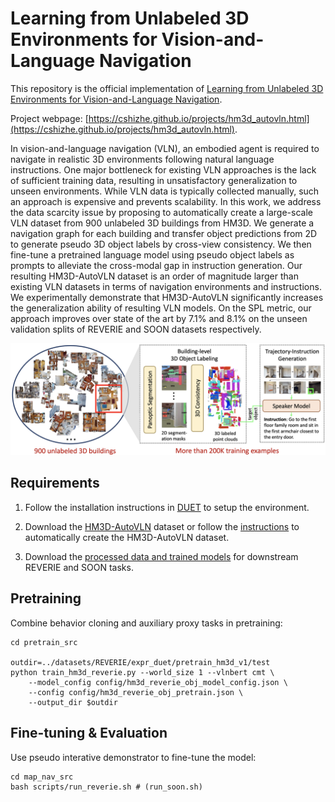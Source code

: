 # Learning from Unlabeled 3D Environments for Vision-and-Language Navigation

This repository is the official implementation of [Learning from Unlabeled 3D Environments for Vision-and-Language Navigation](). 

Project webpage: [https://cshizhe.github.io/projects/hm3d_autovln.html](https://cshizhe.github.io/projects/hm3d_autovln.html).

In vision-and-language navigation (VLN), an embodied agent is required to navigate in realistic 3D environments following natural language instructions. One major bottleneck for existing VLN approaches is the lack of sufficient training data, resulting in unsatisfactory generalization to unseen environments. While VLN data is typically collected manually, such an approach is expensive and prevents scalability. In this work, we address the data scarcity issue by proposing to automatically create a large-scale VLN dataset from 900 unlabeled 3D buildings from HM3D. We generate a navigation graph for each building and transfer object predictions from 2D to generate pseudo 3D object labels by cross-view consistency. We then fine-tune a pretrained language model using pseudo object labels as prompts to alleviate the cross-modal gap in instruction generation. Our resulting HM3D-AutoVLN dataset is an order of magnitude larger than existing VLN datasets in terms of navigation environments and instructions. We experimentally demonstrate that HM3D-AutoVLN significantly increases the generalization ability of resulting VLN models. On the SPL metric, our approach improves over state of the art by 7.1% and 8.1% on the unseen validation splits of REVERIE and SOON datasets respectively.

![framework](files/teaser.png)


## Requirements

1. Follow the installation instructions in [DUET](https://github.com/cshizhe/VLN-DUET) to setup the environment.

2. Download the [HM3D-AutoVLN](https://www.dropbox.com/sh/6it95wkn20mnyou/AAABNp0scXpflBsq00JFg5QNa?dl=0) dataset or follow the [instructions](README_DATA.md) to automatically create the HM3D-AutoVLN dataset.

3. Download the [processed data and trained models](https://www.dropbox.com/sh/789nuoo93bpsk48/AAAVzZJrrSu7IpRyQtOGX2sca?dl=0) for downstream REVERIE and SOON tasks.


## Pretraining

Combine behavior cloning and auxiliary proxy tasks in pretraining:
```pretrain
cd pretrain_src

outdir=../datasets/REVERIE/expr_duet/pretrain_hm3d_v1/test
python train_hm3d_reverie.py --world_size 1 --vlnbert cmt \
    --model_config config/hm3d_reverie_obj_model_config.json \
    --config config/hm3d_reverie_obj_pretrain.json \
    --output_dir $outdir
```

## Fine-tuning & Evaluation

Use pseudo interative demonstrator to fine-tune the model:
```finetune
cd map_nav_src
bash scripts/run_reverie.sh # (run_soon.sh)
```
